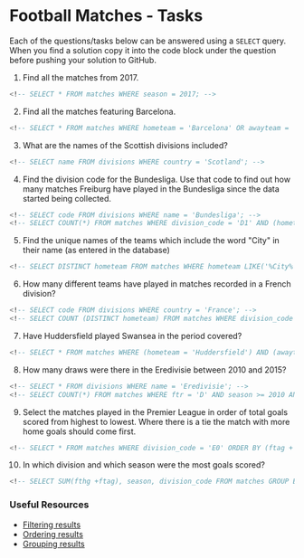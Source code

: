 # Football Matches - Tasks

Each of the questions/tasks below can be answered using a `SELECT` query. When you find a solution copy it into the code block under the question before pushing your solution to GitHub.

1) Find all the matches from 2017.

```sql
<!-- SELECT * FROM matches WHERE season = 2017; -->


```

2) Find all the matches featuring Barcelona.

```sql
<!-- SELECT * FROM matches WHERE hometeam = 'Barcelona' OR awayteam = 'Barcelona'; -->


```

3) What are the names of the Scottish divisions included?

```sql
<!-- SELECT name FROM divisions WHERE country = 'Scotland'; -->


```

4) Find the division code for the Bundesliga. Use that code to find out how many matches Freiburg have played in the Bundesliga since the data started being collected.

```sql
<!-- SELECT code FROM divisions WHERE name = 'Bundesliga'; -->
<!-- SELECT COUNT(*) FROM matches WHERE division_code = 'D1' AND (hometeam = 'Freiburg' OR awayteam = 'Freiburg'); -->


```

5) Find the unique names of the teams which include the word "City" in their name (as entered in the database)

```sql
<!-- SELECT DISTINCT hometeam FROM matches WHERE hometeam LIKE('%City%'); -->


```

6) How many different teams have played in matches recorded in a French division?

```sql
<!-- SELECT code FROM divisions WHERE country = 'France'; -->
<!-- SELECT COUNT (DISTINCT hometeam) FROM matches WHERE division_code = 'F1' OR division_code = 'F2'; -->


```

7) Have Huddersfield played Swansea in the period covered?

```sql
<!-- SELECT * FROM matches WHERE (hometeam = 'Huddersfield') AND (awayteam = 'Swansea') OR (hometeam = 'Swansea') AND (awayteam = 'Huddersfield'); -->


```

8) How many draws were there in the Eredivisie between 2010 and 2015?

```sql
<!-- SELECT * FROM divisions WHERE name = 'Eredivisie'; -->
<!-- SELECT COUNT(*) FROM matches WHERE ftr = 'D' AND season >= 2010 AND season <= 2015 AND division_code = 'N1'; -->


```

9) Select the matches played in the Premier League in order of total goals scored from highest to lowest. Where there is a tie the match with more home goals should come first.

```sql
<!-- SELECT * FROM matches WHERE division_code = 'E0' ORDER BY (ftag + fthg) DESC, fthg DESC; -->


```

10) In which division and which season were the most goals scored?

```sql
<!-- SELECT SUM(fthg +ftag), season, division_code FROM matches GROUP BY division_code, season ORDER BY SUM DESC LIMIT 1; -->


```

### Useful Resources

- [Filtering results](https://www.w3schools.com/sql/sql_where.asp)
- [Ordering results](https://www.w3schools.com/sql/sql_orderby.asp)
- [Grouping results](https://www.w3schools.com/sql/sql_groupby.asp)